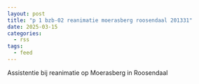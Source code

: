 ```yaml
---
layout: post
title: "p 1 bzb-02 reanimatie moerasberg roosendaal 201331"
date: 2025-03-15
categories: 
  - rss
tags: 
  - feed
---
```


Assistentie bij reanimatie op Moerasberg in Roosendaal
